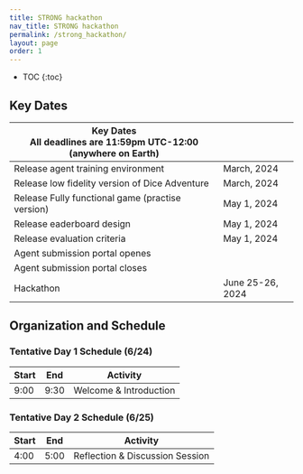 ```yaml
---
title: STRONG hackathon
nav_title: STRONG hackathon
permalink: /strong_hackathon/
layout: page
order: 1
---
```


* TOC
{:toc}

## Key Dates

| Key Dates<br/>All deadlines are 11:59pm UTC-12:00 (anywhere on Earth) |                     |
|---------------------------------------------------|---------------------|
|Release agent training environment                 |March, 2024          |
|Release low fidelity version of Dice Adventure     |March, 2024          |
|Release Fully functional game (practise version)   |May 1, 2024          |
|Release eaderboard design                          |May 1, 2024          |
|Release evaluation criteria                        |May 1, 2024          |
|Agent submission portal openes                     |                     |
|Agent submission portal closes                     |                     |
|Hackathon                                          |June 25-26, 2024     |

## Organization and Schedule

### Tentative Day 1 Schedule (6/24)

| Start | End   | Activity                                     |
|-------|-------|----------------------------------------------|
| 9:00  | 9:30  | Welcome & Introduction                       |

### Tentative Day 2 Schedule (6/25)

| Start | End   | Activity                                     |
|-------|-------|----------------------------------------------|
| 4:00  | 5:00  | Reflection & Discussion Session              |
